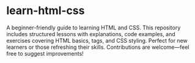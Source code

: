 # learn-html-css
A beginner-friendly guide to learning HTML and CSS. This repository includes structured lessons with explanations, code examples, and exercises covering HTML basics, tags, and CSS styling. Perfect for new learners or those refreshing their skills. Contributions are welcome—feel free to suggest improvements!
